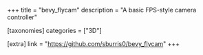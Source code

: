 +++
title = "bevy_flycam"
description = "A basic FPS-style camera controller"

[taxonomies]
categories = ["3D"]

[extra]
link = "https://github.com/sburris0/bevy_flycam"
+++
